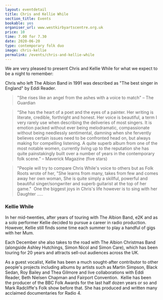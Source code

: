 ```yaml
---
layout: eventdetail
title: Chris and Kellie While
section_title: Events
bookable: yes
organiser_url: www.westkirbyartscentre.org.uk
price: 10
time: 7.00 for 7.30
date: 2020-06-20
type: contemporary folk duo
image: chris-kellie
permalink: /events/chris-and-kellie-while
---
```


We are very pleased to present Chris and Kellie While for what we expect to be a night to remember:

Chris who left The Albion Band in 1991 was described as "The best singer in England" by Eddi Reader.

> "She rises like an angel from the ashes with a voice to match" – The Guardian

> “She has the heart of a poet and the eyes of a painter. Her writing is literate, credible, forthright and honest. Her voice is beautiful, a term I very rarely use when describing the deliveries of most singers. It is emotion packed without ever being melodramatic, compassionate without being needlessly sentimental, damning when she fervently believes certain issues need to be confronted head on, but always making for compelling listening. A quite superb album from one of the most notable women, currently living up to the reputation she has quite painstakingly built over a number of years in the contemporary folk scene.” – Maverick Magazine (five stars)

> "People will try to compare Chris While's voice to others but as Folk Roots wrote of her, "She learns from many, takes from few and comes away her own woman, She is quite simply a skillful, powerful and beautiful singer/songwriter and superb guitarist at the top of her game."
​
One the biggest joys in Chris's life however is to sing with her Daughter .....

### Kellie While

In her mid-twenties, after years of touring with The Albion Band, e2K and as a solo performer Kellie decided to pursue a career in radio production. However, Kellie still finds some time each summer to play a handful of gigs with her Mum.

Each December she also takes to the road with The Albion Christmas Band (alongside Ashley Hutchings, Simon Nicol and Simon Care), which has been touring for 20 years and attracts sell-out audiences across the UK.

As a guest vocalist, Kellie has been a much sought-after contributor to other people's projects including albums by artists such as Martin Simpson, Black Sedan, Roy Bailey and Thea Gilmore and live collaborations with Eddi Reader, Beth Nielsen Chapman and Fairport Convention.
​
Kellie has been the producer of the BBC Folk Awards for the last half dozen years or so and Mark Radcliffe's Folk show before that. She has produced and written many acclaimed documentaries for Radio 4.
